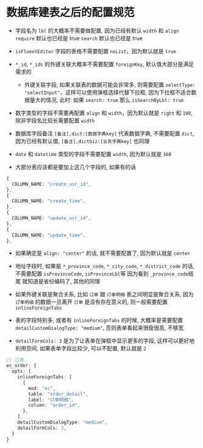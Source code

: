 # 数据库建表之后的配置规范

- 字段名为 `lbl` 的大概率不需要做配置, 因为已经有默认 `width` 和 `align`
  `require` 默认也已经是 true
  `search` 默认也已经是 true

- `isFluentEditor` 字段的表格不需要配置 `noList`，因为默认就是 `true`

- `*_id`, `*_ids` 的外键关联大概率不需要配置 `foreignKey`, 默认值大部分是满足需求的
  - 外键关联字段, 如果关联表的数据可能会非常多, 则需要配置 `selectType: "selectInput"`，这样可以使用弹框选择代替下拉框, 因为下拉框不适合数据量大的情况, 此时: 如果 `search: true` 那么 `isSearchByLbl: true`

- 数字类型的字段不需要再配置 `align` 和 `width`，因为默认就是 `right` 和 `100`, 除非字段名比较长需要配置 `width`

- 数据库字段备注 `[备注],dict:[数据字典key]` 代表数据字典, 不需要配置 `dict`, 因为已经有默认值, `[备注],dictbiz:[业务字典key]` 也同理

- `date` 和 `datetime` 类型的字段不需要配置 `width`, 因为默认就是 `160`

- 大部分表应该都是要加上这几个字段的, 如果有的话
```ts
{
  COLUMN_NAME: "create_usr_id",
},
{
  COLUMN_NAME: "create_time",
},
{
  COLUMN_NAME: "update_usr_id",
},
{
  COLUMN_NAME: "update_time",
},
```

- 如果确定是 `align: "center"` 的话, 就不需要配置了, 因为默认就是 `center`

- 地址字段时, 如果是 `*_province_code`, `*_city_code`, `*_district_code` 的话, 不需要配置 `isProvinceCode`, `isProvinceLbl`等 因为看到 `_province_code`结尾 就知道是省份编码了, 其他的同理

- 如果外键关联是聚合关系, 比如 `订单` 跟 `订单明细` 表之间明显是聚合关系, 因为 `订单明细` 的数据一旦离开 `订单` 是没有存在意义的, 则一般需要配置 `inlineForeignTabs`
- 表的字段特别多, 或者有 `inlineForeignTabs` 的时候, 大概率是需要配置 `detailCustomDialogType: "medium"`, 否则表单看起来很瘦很高, 不够宽
- `detailFormCols: 3` 是为了让表单在弹框中显示更多的字段, 这样可以更好地利用空间, 如果表单字段比较少, 可以不配置, 默认就是 `2`
```ts
// 订单
ec_order: {
  opts: {
    inlineForeignTabs: [
      {
        mod: "ec",
        table: "order_detail",
        label: "订单明细",
        column: "order_id",
      },
    ],
    detailCustomDialogType: "medium",
    detailFormCols: 3,
  }
}
```
